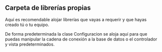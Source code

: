 ## Carpeta de librerías propias

Aquí es recomendable alojar librerías que vayas a requerir y que hayas creado tú o tu equipo.

De forma predeterminada la clase Configuracion se aloja aquí para que puedas manipular la cadena de conexión a la base de datos o el controlador y vista predeterminados.
